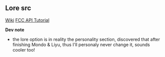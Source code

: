 ## Lore src
[Wiki](https://genshin-impact.fandom.com/wiki/Collei/Lore)
[FCC API Tutorial](https://www.freecodecamp.org/news/build-a-restful-api-using-node-express-and-mongodb/)

**Dev note**
- the lore option is in reality the personality section, discovered that after finishing Mondo & Liyu, thus I'll personaly never change it, sounds cooler too!

